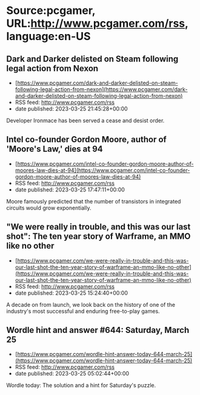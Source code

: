 # Source:pcgamer, URL:http://www.pcgamer.com/rss, language:en-US

## Dark and Darker delisted on Steam following legal action from Nexon
 - [https://www.pcgamer.com/dark-and-darker-delisted-on-steam-following-legal-action-from-nexon](https://www.pcgamer.com/dark-and-darker-delisted-on-steam-following-legal-action-from-nexon)
 - RSS feed: http://www.pcgamer.com/rss
 - date published: 2023-03-25 21:45:28+00:00

Developer Ironmace has been served a cease and desist order.

## Intel co-founder Gordon Moore, author of 'Moore's Law,' dies at 94
 - [https://www.pcgamer.com/intel-co-founder-gordon-moore-author-of-moores-law-dies-at-94](https://www.pcgamer.com/intel-co-founder-gordon-moore-author-of-moores-law-dies-at-94)
 - RSS feed: http://www.pcgamer.com/rss
 - date published: 2023-03-25 17:47:11+00:00

Moore famously predicted that the number of transistors in integrated circuits would grow exponentially.

## "We were really in trouble, and this was our last shot": The ten year story of Warframe, an MMO like no other
 - [https://www.pcgamer.com/we-were-really-in-trouble-and-this-was-our-last-shot-the-ten-year-story-of-warframe-an-mmo-like-no-other](https://www.pcgamer.com/we-were-really-in-trouble-and-this-was-our-last-shot-the-ten-year-story-of-warframe-an-mmo-like-no-other)
 - RSS feed: http://www.pcgamer.com/rss
 - date published: 2023-03-25 15:24:40+00:00

A decade on from launch, we look back on the history of one of the industry's most successful and enduring free-to-play games.

## Wordle hint and answer #644: Saturday, March 25
 - [https://www.pcgamer.com/wordle-hint-answer-today-644-march-25](https://www.pcgamer.com/wordle-hint-answer-today-644-march-25)
 - RSS feed: http://www.pcgamer.com/rss
 - date published: 2023-03-25 05:02:44+00:00

Wordle today: The solution and a hint for Saturday's puzzle.

